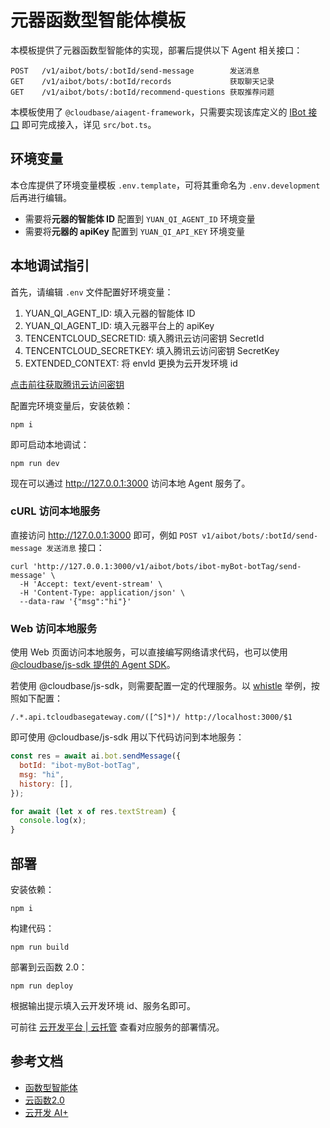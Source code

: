 # 元器函数型智能体模板

本模板提供了元器函数型智能体的实现，部署后提供以下 Agent 相关接口：

```shell
POST   /v1/aibot/bots/:botId/send-message        发送消息
GET    /v1/aibot/bots/:botId/records             获取聊天记录
GET    /v1/aibot/bots/:botId/recommend-questions 获取推荐问题
```

本模板使用了 `@cloudbase/aiagent-framework`，只需要实现该库定义的 [IBot 接口](https://docs.cloudbase.net/ai/cbrf-agent/IBot) 即可完成接入，详见 `src/bot.ts`。

## 环境变量

本仓库提供了环境变量模板 `.env.template`，可将其重命名为 `.env.development` 后再进行编辑。

- 需要将**元器的智能体 ID** 配置到 `YUAN_QI_AGENT_ID` 环境变量
- 需要将**元器的 apiKey** 配置到 `YUAN_QI_API_KEY` 环境变量

## 本地调试指引

首先，请编辑 `.env` 文件配置好环境变量：

1. YUAN_QI_AGENT_ID: 填入元器的智能体 ID
2. YUAN_QI_AGENT_ID: 填入元器平台上的 apiKey
3. TENCENTCLOUD_SECRETID: 填入腾讯云访问密钥 SecretId
4. TENCENTCLOUD_SECRETKEY: 填入腾讯云访问密钥 SecretKey
5. EXTENDED_CONTEXT: 将 envId 更换为云开发环境 id

[点击前往获取腾讯云访问密钥](https://console.cloud.tencent.com/cam/capi)

配置完环境变量后，安装依赖：

```shell
npm i
```

即可启动本地调试：

```shell
npm run dev
```

现在可以通过 <http://127.0.0.1:3000> 访问本地 Agent 服务了。

### cURL 访问本地服务

直接访问 <http://127.0.0.1:3000> 即可，例如 `POST v1/aibot/bots/:botId/send-message 发送消息` 接口：

```shell
curl 'http://127.0.0.1:3000/v1/aibot/bots/ibot-myBot-botTag/send-message' \
  -H 'Accept: text/event-stream' \
  -H 'Content-Type: application/json' \
  --data-raw '{"msg":"hi"}'
```

### Web 访问本地服务

使用 Web 页面访问本地服务，可以直接编写网络请求代码，也可以使用 [@cloudbase/js-sdk 提供的 Agent SDK](https://docs.cloudbase.net/ai/agent/sdk)。

若使用 @cloudbase/js-sdk，则需要配置一定的代理服务。以 [whistle](https://wproxy.org/whistle/) 举例，按照如下配置：

```shell
/.*.api.tcloudbasegateway.com/([^S]*)/ http://localhost:3000/$1
```

即可使用 @cloudbase/js-sdk 用以下代码访问到本地服务：

```js
const res = await ai.bot.sendMessage({
  botId: "ibot-myBot-botTag",
  msg: "hi",
  history: [],
});

for await (let x of res.textStream) {
  console.log(x);
}
```

## 部署

安装依赖：

```shell
npm i
```

构建代码：

```shell
npm run build
```

部署到云函数 2.0：

```shell
npm run deploy
```

根据输出提示填入云开发环境 id、服务名即可。

可前往 [云开发平台 | 云托管](https://tcb.cloud.tencent.com/dev#/platform-run/service/detail) 查看对应服务的部署情况。

## 参考文档

- [函数型智能体](https://docs.cloudbase.net/ai/cbrf-agent/intro)
- [云函数2.0](https://docs.cloudbase.net/cbrf/intro)
- [云开发 AI+](https://docs.cloudbase.net/ai/introduce)
